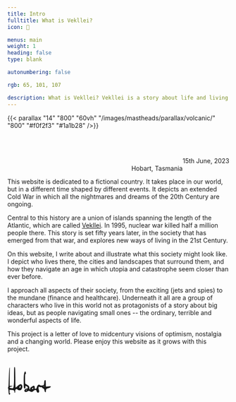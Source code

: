 ```yaml
---
title: Intro
fulltitle: What is Vekllei?
icon: 📔

menus: main
weight: 1
heading: false
type: blank

autonumbering: false

rgb: 65, 101, 107

description: What is Vekllei? Vekllei is a story about life and living in an extended Cold War, where utopia and catastrophe seem closer than ever before.
---
```

{{< parallax "14" "800" "60vh" "/images/mastheads/parallax/volcanic/" "800" "#f0f2f3" "#1a1b28" />}}

<br>
<br>

<span class="letterhead">15th June, 2023</span>
<br>
<span class="letterhead">Hobart, Tasmania</span>
<br>

<p>This website is dedicated to a fictional country. It takes place in our world, but in a different time shaped by different events. It depicts an extended Cold War in which all the nightmares and dreams of the 20th Century are ongoing.</p>

<p>Central to this history are a union of islands spanning the length of the Atlantic, which are called <a href="/vekllei"><span class="fi fi-com-4x3" style="opacity: 0.8"></span> Vekllei</a>. In 1995, nuclear war killed half a million people there. This story is set fifty years later, in the society that has emerged from that war, and explores new ways of living in the 21st Century.</p>

<p>On this website, I write about and illustrate what this society might look like. I depict who lives there, the cities and landscapes that surround them, and how they navigate an age in which utopia and catastrophe seem closer than ever before.</p>

<p>I approach all aspects of their society, from the exciting (jets and spies) to the mundane (finance and healthcare). Underneath it all are a group of characters who live in this world not as protagonists of a story about big ideas, but as people navigating small ones -- the ordinary, terrible and wonderful aspects of life.</p>

<p>This project is a letter of love to midcentury visions of optimism, nostalgia and a changing world. Please enjoy this website as it grows with this project.</p>


<div class="signature">
  <svg height="100%" stroke-miterlimit="10" style="fill-rule:nonzero;clip-rule:evenodd;stroke-linecap:round;stroke-linejoin:round;" version="1.1" viewBox="0 0 1024 1024" width="100%" xml:space="preserve" xmlns="http://www.w3.org/2000/svg" xmlns:xlink="http://www.w3.org/1999/xlink">
  <use opacity="0" transform="matrix(2.59983 0 0 2.59983 112.926 231.218)" xlink:href="#Image"/>
  <path d="M159.795 195.809C156.283 200.493 154.526 282.45 154.526 441.683C154.526 600.915 145.159 681.115 126.426 682.287C107.692 683.458 90.7166 682.287 75.4958 678.774C60.275 675.261 52.6647 671.164 52.6647 666.481C52.6647 661.797 54.421 657.699 57.9323 654.186C61.445 650.675 71.9831 646.576 89.5453 641.893C107.107 637.211 115.889 633.698 115.889 631.355C115.889 630.185 115.889 629.014 115.889 627.844C105.351 627.844 94.8143 627.844 84.2762 627.844C73.7395 627.844 63.2014 627.844 52.6647 627.844C53.2496 557.009 53.8346 486.174 54.421 415.339C55.006 344.504 55.591 273.669 56.1774 202.834C53.8346 204.591 51.4933 206.347 49.152 208.103C44.4679 211.615 39.7852 278.938 35.1025 410.07C30.4185 541.202 27.4921 613.208 26.3208 626.088C25.1494 638.966 22.2231 650.089 17.539 659.455C12.8563 668.822 12.8563 678.774 17.539 689.312C22.2231 699.849 25.1494 721.51 26.3208 754.293C27.4921 787.076 30.4185 808.736 35.1025 819.274C39.7852 829.811 45.0543 833.908 50.9083 831.567C56.7623 829.226 60.86 824.542 63.2014 817.517C65.5427 810.492 66.1291 804.638 64.9577 799.954C64.3727 797.613 63.7864 795.271 63.2014 792.93C60.86 794.1 58.5187 795.271 56.1774 796.443C53.8346 797.613 51.4933 798.784 49.152 799.954C49.152 786.49 49.152 773.025 49.152 759.561C49.152 746.096 49.152 732.632 49.152 719.167C67.2991 720.339 85.4476 721.51 103.595 722.68C139.89 725.021 159.209 734.388 161.55 750.78C163.893 767.171 163.915 786.245 168.597 787.416C170.939 788.001 176.86 781.72 179.202 782.307C179.787 771.184 180.284 756.634 180.87 745.511C182.04 723.265 189.065 709.216 201.945 703.361C214.823 697.507 225.361 699.849 233.557 710.387C241.752 720.924 254.631 727.364 272.194 729.705C289.756 732.047 303.806 729.119 314.343 720.924C324.881 712.728 333.077 701.605 338.931 687.556C344.785 673.505 347.713 658.87 347.713 643.65C347.713 628.429 344.2 616.136 337.174 606.769C330.149 597.402 323.71 591.548 317.856 589.206C312.002 586.864 302.635 588.036 289.756 592.718C276.878 597.402 258.729 610.867 235.313 633.112C211.897 655.358 197.846 665.894 193.163 664.724C188.48 663.553 185.553 585.694 184.381 431.145C183.211 276.595 179.699 197.565 173.845 194.052C167.991 190.54 163.307 191.126 159.795 195.809ZM402.155 304.696C396.301 314.062 391.032 332.21 386.35 359.139C381.665 386.067 379.324 442.853 379.324 529.494C379.324 616.136 381.665 665.309 386.35 677.018C391.032 688.726 397.473 693.41 405.668 691.068C413.863 688.726 418.547 677.604 419.717 657.699C420.302 647.747 420.889 637.796 421.474 627.844C426.743 629.6 432.012 631.355 437.28 633.112C447.818 636.624 456.598 641.893 463.624 648.919C470.649 655.943 474.162 664.139 474.162 673.505C474.162 682.872 467.136 688.141 453.087 689.312C439.036 690.482 426.158 695.751 414.448 705.118C402.74 714.485 396.301 724.436 395.13 734.974C393.96 745.511 396.301 753.707 402.155 759.561C408.009 765.415 418.547 768.342 433.768 768.342C448.988 768.342 463.039 762.488 475.918 750.78C488.796 739.072 503.432 738.486 519.823 749.024C536.215 759.561 550.264 765.415 561.972 766.586C573.682 767.757 587.731 761.317 604.122 747.268C620.514 733.218 635.735 725.021 649.784 722.68C663.835 720.339 673.201 728.534 677.885 747.268C682.567 766.001 690.764 777.709 702.472 782.392C714.18 787.076 722.961 786.49 728.815 780.635C734.67 774.781 737.597 765.415 737.597 752.537C737.597 739.657 735.255 727.949 730.571 717.411C725.888 706.874 723.547 693.995 723.547 678.774C723.547 663.553 725.888 654.186 730.571 650.675C735.255 647.162 741.109 647.747 748.135 652.43C755.159 657.114 766.282 658.87 781.503 657.699C796.723 656.529 805.504 660.04 807.847 668.237C810.188 676.433 818.968 683.458 834.189 689.312C849.41 695.166 858.777 709.216 862.289 731.462C865.802 753.707 871.071 766.586 878.095 770.099C885.12 773.611 889.803 774.781 892.146 773.611C894.487 772.44 895.659 758.976 895.659 733.218C895.659 707.459 909.123 691.653 936.052 685.799C962.981 679.945 982.299 672.92 994.007 664.724C1005.72 656.529 1010.98 649.504 1009.81 643.65C1008.64 637.796 989.323 636.624 951.858 640.137C933.124 641.893 914.391 643.65 895.659 645.406C895.072 621.99 894.487 598.572 893.902 575.156C892.731 528.324 890.975 503.151 888.633 499.638C886.292 496.126 882.193 494.369 876.339 494.369C870.485 494.369 865.802 499.052 862.289 508.419C858.777 517.786 856.435 534.178 855.264 557.594C854.094 581.01 851.166 596.231 846.484 603.256C841.799 610.28 828.921 615.549 807.847 619.062C786.772 622.575 770.965 620.233 760.428 612.037C749.89 603.841 740.524 599.744 732.328 599.744C724.132 599.744 714.765 605.598 704.229 617.306C693.691 629.014 686.665 644.235 683.154 662.968C679.641 681.702 673.787 691.653 665.59 692.825C657.395 693.995 650.371 694.58 644.515 694.58C641.589 694.58 638.661 694.58 635.735 694.58C635.735 684.043 635.735 673.505 635.735 662.968C635.735 641.893 631.051 629.6 621.686 626.088C612.319 622.575 596.512 627.844 574.267 641.893C552.021 655.943 538.556 666.481 533.873 673.505C529.189 680.53 527.433 688.141 528.604 696.336C529.189 700.435 529.776 704.533 530.361 708.631C528.604 708.631 526.848 708.631 525.092 708.631C521.579 708.631 518.653 707.459 516.311 705.118C513.969 702.776 512.212 692.825 511.042 675.261C509.871 657.699 506.945 644.821 502.261 636.624C497.578 628.429 484.113 617.306 461.867 603.256C439.622 589.206 425.572 581.596 419.717 580.425C413.863 579.254 410.937 545.886 410.937 480.32C410.937 414.753 411.522 376.702 412.693 366.164C413.278 360.895 413.863 355.627 414.448 350.358C416.791 350.943 419.132 351.528 421.474 352.114C426.158 353.284 429.084 352.699 430.256 350.358C431.426 348.017 430.841 338.65 428.499 322.258C426.158 305.867 422.645 296.5 417.961 294.159C413.278 291.816 408.009 295.329 402.155 304.696ZM305.563 626.088C307.904 627.257 309.074 632.527 309.074 641.893C309.074 651.26 306.733 659.455 302.05 666.481C297.366 673.505 292.683 677.018 287.999 677.018C285.658 677.018 283.317 677.018 280.975 677.018C280.975 671.75 280.975 666.481 280.975 661.212C280.975 650.675 284.488 641.893 291.512 634.868C298.537 627.844 303.22 624.916 305.563 626.088ZM848.24 631.355C849.996 631.355 851.753 631.355 853.509 631.355C853.509 633.698 853.509 636.039 853.509 638.381C853.509 640.722 853.509 643.065 853.509 645.406C851.166 644.235 848.825 643.065 846.484 641.893C844.142 640.722 841.799 639.552 839.458 638.381C840.043 637.211 840.629 636.039 841.214 634.868C842.386 632.527 844.727 631.355 848.24 631.355ZM597.098 669.994C598.268 669.994 599.439 669.994 600.611 669.994C600.611 673.505 600.611 677.018 600.611 680.53C600.611 687.556 599.439 692.825 597.098 696.336C594.757 699.849 590.658 701.605 584.804 701.605C578.95 701.605 574.852 699.264 572.51 694.58C570.169 689.897 573.095 684.628 581.291 678.774C589.488 672.92 594.757 669.994 597.098 669.994ZM451.33 717.411C454.257 717.997 457.184 718.582 460.111 719.167C455.428 722.095 450.744 725.021 446.061 727.949C441.377 730.875 436.695 733.803 432.012 736.729C431.426 734.974 430.841 733.218 430.256 731.462C429.084 727.949 430.841 724.436 435.523 720.924C440.207 717.411 445.476 716.241 451.33 717.411Z" fill="currentColor" fill-rule="nonzero" opacity="1" stroke="none"/>
  </g>
  </svg>

<style>

header.info, footer {
  display: none;
}

#HeaderCanvas {
  top: 0;
  left: 0;
  padding: 0;
  z-index: -1;
  height: 80vh;
  width: 100vw;
  margin-left: calc((100% - 100vw) / 2);
}

.letterhead {
  font-size: 0.875rem; /* 14px */
  line-height: 1.25rem; /* 20px */
  float: right;
  color: var(--highlight);
}

.signature {
  width: 100px;
  height: 5rem;
}
</style>
